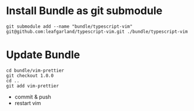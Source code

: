 Install Bundle as git submodule
===============================
`git submodule add --name "bundle/typescript-vim" git@github.com:leafgarland/typescript-vim.git ./bundle/typescript-vim`

Update Bundle
=============
```
cd bundle/vim-prettier
git checkout 1.0.0
cd ..
git add vim-prettier
```

* commit & push
* restart vim
